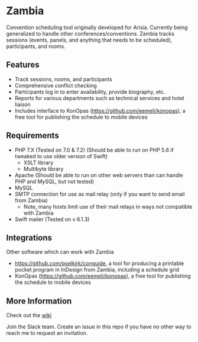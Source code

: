 # Zambia
Convention scheduling tool originally developed for Arisia. Currently being generalized to handle other
conferences/conventions. Zambia tracks sessions (events, panels, and anything that needs to be scheduled),
participants, and rooms.

## Features
* Track sessions, rooms, and participants
* Comprehensive conflict checking
* Participants log in to enter availability, provide biography, etc.
* Reports for various departments such as technical services and hotel liaison
* Includes interface to KonOpas (https://github.com/eemeli/konopas), a free tool for publishing the schedule to mobile devices

## Requirements
* PHP 7.X (Tested on 7.0 & 7.2) (Should be able to run on PHP 5.6 if tweaked to use older version of Swift)
  * XSLT library
  * Multibyte library
* Apache (Should be able to run on other web servers than can handle PHP and MySQL, but not tested)
* MySQL
* SMTP connection for use as mail relay (only if you want to send email from Zambia)
  * Note, many hosts limit use of their mail relays in ways not compatible with Zambia
* Swift mailer (Tested on v 6.1.3)

## Integrations
Other software which can work with Zambia
* https://github.com/pselkirk/conguide, a tool for producing a printable pocket program in InDesign from Zambia, including a schedule grid
* KonOpas (https://github.com/eemeli/konopas), a free tool for publishing the schedule to mobile devices

## More Information
Check out the [wiki](https://github.com/olszowka/Zambia/wiki)

Join the Slack team. Create an issue in this repo if you have no other way to reach me to request an invitation.
